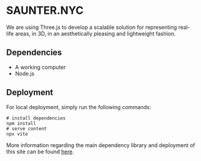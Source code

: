 # SAUNTER.NYC


We are using Three.js to develop a scalable solution for representing real-life areas, in 3D, in an aesthetically pleasing and lightweight fashion.

## Dependencies
- A working computer
- Node.js
## Deployment
For local deployment, simply run the following commands:
```
# install dependencies
npm install
# serve content
npx vite
```
More information regarding the main dependency library and deployment of this site can be found [here](https://threejs.org/docs/#manual/en/introduction/Installation).